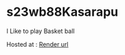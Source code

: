 # s23wb88Kasarapu

I Like to play Basket ball

Hosted at : [Render url](https://s23wb88kasarapu.onrender.com)
